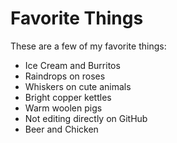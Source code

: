 # Favorite Things

These are a few of my favorite things:
- Ice Cream and Burritos
- Raindrops on roses
- Whiskers on cute animals
- Bright copper kettles
- Warm woolen pigs
- Not editing directly on GitHub
- Beer and Chicken
